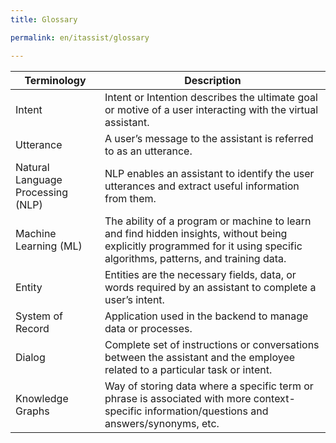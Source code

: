 ```yaml
---
title: Glossary

permalink: en/itassist/glossary

---
```


| Terminology                       | Description                                                  |
| --------------------------------- | ------------------------------------------------------------ |
| Intent                            | Intent or Intention describes the ultimate goal or motive of a user interacting with the virtual assistant. |
| Utterance                         | A user’s message to the assistant is referred to as an utterance. |
| Natural Language Processing (NLP) | NLP enables an assistant to identify the user utterances and extract useful information from them. |
| Machine Learning (ML)             | The ability of a program or machine to learn and find hidden insights, without being explicitly programmed for it using specific algorithms, patterns, and training data. |
| Entity                            | Entities are the necessary fields, data, or words required by an assistant to complete a user’s intent. |
| System of Record                  | Application used in the backend to manage data or processes. |
| Dialog                            | Complete set of instructions or conversations between the assistant and the employee related to a particular task or intent. |
| Knowledge Graphs                  | Way of storing data where a specific term or phrase is associated with more context-specific information/questions and answers/synonyms, etc. |

